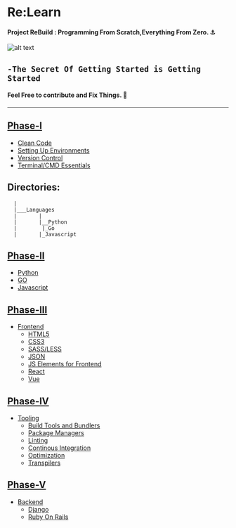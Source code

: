 # Re:Learn
#### Project ReBuild : Programming From Scratch,Everything From Zero. :anchor:
![alt text](https://github.com/Tikam02/ReBuild/blob/master/img/gt.jpg)
## ```-The Secret Of Getting Started is Getting Started```
#### Feel Free to contribute and Fix Things. :hammer:
*****
## [Phase-I]()
- [Clean Code]()
- [Setting Up Environments]()
- [Version Control]()
- [Terminal/CMD Essentials]()


## Directories:
      |
      |___Languages 
      |       |
      |       |__Python
      |        |_Go
      |       |_Javascript
      

## [Phase-II]()
- [Python](https://github.com/Tikam02/Re-Learn/tree/master/Phase-II/Python) 
- [GO](https://github.com/Tikam02/Re-Learn/tree/master/Phase-II/Go)
- [Javascript](https://github.com/Tikam02/Re-Learn/tree/master/Phase-II/Js)

## [Phase-III]()
- [Frontend]()
  - [HTML5]()
  - [CSS3]()
  - [SASS/LESS]()
  - [JSON]()
  - [JS Elements for Frontend]()
  - [React]()
  - [Vue]()

## [Phase-IV]()
- [Tooling]()
  - [Build Tools and Bundlers]()
  - [Package Managers]()
  - [Linting]()
  - [Continous Integration]()
  - [Optimization]()
  - [Transpilers]()

## [Phase-V]()
- [Backend]()
  - [Django]()
  - [Ruby On Rails]()







